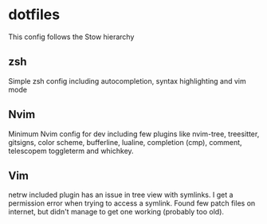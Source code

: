 # dotfiles
This config follows the Stow hierarchy


## zsh
Simple zsh config including autocompletion, syntax highlighting and vim mode

## Nvim
Minimum Nvim config for dev including few plugins like nvim-tree, treesitter, gitsigns, color scheme, bufferline, lualine, completion (cmp), comment, telescopem toggleterm and whichkey.

## Vim
netrw included plugin has an issue in tree view with symlinks. I get a permission error when trying to access
a symlink. Found few patch files on internet, but didn't manage to get one working (probably
too old).
